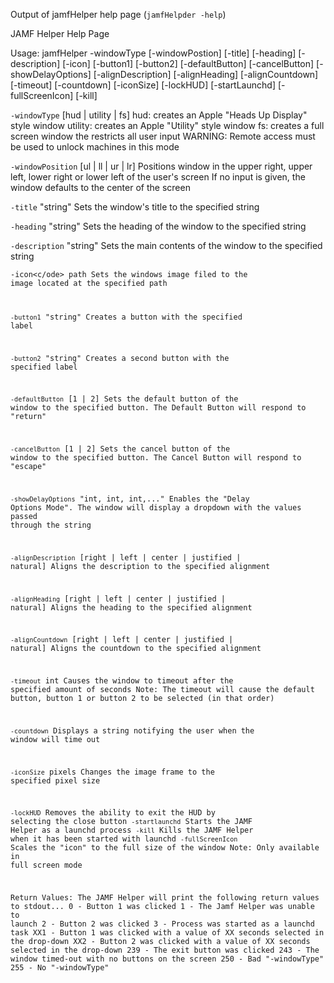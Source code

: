 Output of jamfHelper help page (<code>jamfHelpder -help</code>)

JAMF Helper Help Page

Usage: jamfHelper -windowType [-windowPostion] [-title] [-heading] [-description] [-icon] [-button1] [-button2] [-defaultButton] [-cancelButton] [-showDelayOptions] [-alignDescription] [-alignHeading] [-alignCountdown] [-timeout] [-countdown] [-iconSize] [-lockHUD] [-startLaunchd] [-fullScreenIcon] [-kill]

<code>-windowType</code> [hud | utility | fs]
	hud: creates an Apple "Heads Up Display" style window
	utility: creates an Apple "Utility" style window
	fs: creates a full screen window the restricts all user input
		WARNING: Remote access must be used to unlock machines in this mode

<code>-windowPosition</code> [ul | ll | ur | lr]
	Positions window in the upper right, upper left, lower right or lower left of the user's screen
	If no input is given, the window defaults to the center of the screen

<code>-title</code> "string"
	Sets the window's title to the specified string

<code>-heading</code> "string"
	Sets the heading of the window to the specified string

<code>-description</code> "string"
	Sets the main contents of the window to the specified string

<code>-icon<c/ode> path
	Sets the windows image filed to the image located at the specified path

<code>-button1</code> "string"
	Creates a button with the specified label

<code>-button2</code> "string"
	Creates a second button with the specified label

<code>-defaultButton</code> [1 | 2]
	Sets the default button of the window to the specified button. The Default Button will respond to "return"

<code>-cancelButton</code> [1 | 2]
	Sets the cancel button of the window to the specified button. The Cancel Button will respond to "escape"

<code>-showDelayOptions</code> "int, int, int,..."
	Enables the "Delay Options Mode". The window will display a dropdown with the values passed through the string

<code>-alignDescription</code> [right | left | center | justified | natural]
	Aligns the description to the specified alignment

<code>-alignHeading</code> [right | left | center | justified | natural]
	Aligns the heading to the specified alignment

<code>-alignCountdown</code> [right | left | center | justified | natural]
	Aligns the countdown to the specified alignment

<code>-timeout</code> int
	Causes the window to timeout after the specified amount of seconds
	Note: The timeout will cause the default button, button 1 or button 2 to be selected (in that order)

<code>-countdown</code>
	Displays a string notifying the user when the window will time out

<code>-iconSize</code> pixels
	Changes the image frame to the specified pixel size

<code>-lockHUD</code>
	Removes the ability to exit the HUD by selecting the close button
<code>-startlaunchd</code>
	Starts the JAMF Helper as a launchd process
<code>-kill</code>
	Kills the JAMF Helper when it has been started with launchd
<code>-fullScreenIcon</code>
	Scales the "icon" to the full size of the window
	Note: Only available in full screen mode


Return Values: The JAMF Helper will print the following return values to stdout...
	0 - Button 1 was clicked
	1 - The Jamf Helper was unable to launch
	2 - Button 2 was clicked
	3 - Process was started as a launchd task
	XX1 - Button 1 was clicked with a value of XX seconds selected in the drop-down
	XX2 - Button 2 was clicked with a value of XX seconds selected in the drop-down
	239 - The exit button was clicked
	243 - The window timed-out with no buttons on the screen
	250 - Bad "-windowType"
	255 - No "-windowType"

